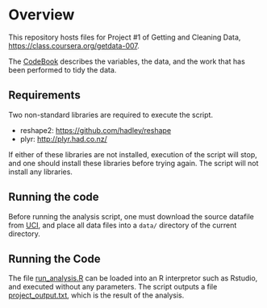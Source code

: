 # Overview

This repository hosts files for Project #1 of Getting and Cleaning Data, https://class.coursera.org/getdata-007.  

The [CodeBook](codebook.md) describes the variables, the data, and the work that has been performed to tidy the data.

## Requirements

Two non-standard libraries are required to execute the script.
* reshape2: https://github.com/hadley/reshape
* plyr: http://plyr.had.co.nz/

If either of these libraries are not installed, execution of the script will stop, and one should install these libraries before trying again. The script will not install any libraries.

## Running the code

Before running the analysis script, one must download the source datafile from [UCI](https://d396qusza40orc.cloudfront.net/getdata%2Fprojectfiles%2FUCI%20HAR%20Dataset.zip), and place all data files into a `data/` directory of the current directory.

## Running the Code

The file [run_analysis.R](run_analysis.R) can be loaded into an R interpretor such as Rstudio, and executed without any parameters. The script outputs a file [project_output.txt](project_output.txt), which is the result of the analysis.
